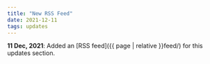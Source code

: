 ```yaml
---
title: "New RSS Feed"
date: 2021-12-11
tags: updates
---
```


**11 Dec, 2021**: Added an [RSS feed]({{ page | relative }}feed/) for this updates section.